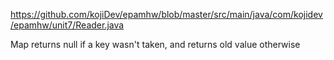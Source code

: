 https://github.com/kojiDev/epamhw/blob/master/src/main/java/com/kojidev/epamhw/unit7/Reader.java

Map returns null if a key wasn't taken, and returns old value otherwise
